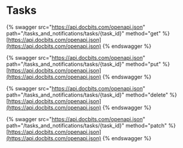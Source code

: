 # Tasks

{% swagger src="https://api.docbits.com/openapi.json" path="/tasks_and_notifications/tasks/{task_id}" method="get" %}
[https://api.docbits.com/openapi.json](https://api.docbits.com/openapi.json)
{% endswagger %}

{% swagger src="https://api.docbits.com/openapi.json" path="/tasks_and_notifications/tasks/{task_id}" method="put" %}
[https://api.docbits.com/openapi.json](https://api.docbits.com/openapi.json)
{% endswagger %}

{% swagger src="https://api.docbits.com/openapi.json" path="/tasks_and_notifications/tasks/{task_id}" method="delete" %}
[https://api.docbits.com/openapi.json](https://api.docbits.com/openapi.json)
{% endswagger %}

{% swagger src="https://api.docbits.com/openapi.json" path="/tasks_and_notifications/tasks/{task_id}" method="patch" %}
[https://api.docbits.com/openapi.json](https://api.docbits.com/openapi.json)
{% endswagger %}
